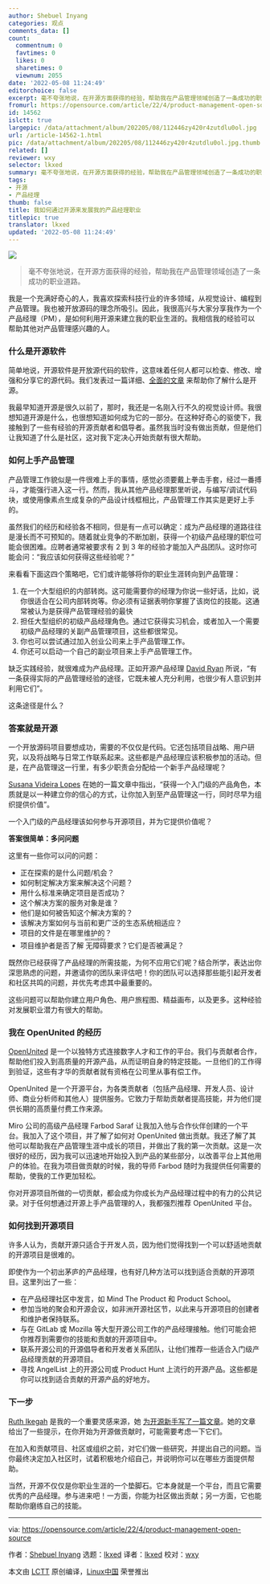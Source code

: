 ```yaml
---
author: Shebuel Inyang
categories: 观点
comments_data: []
count:
  commentnum: 0
  favtimes: 0
  likes: 0
  sharetimes: 0
  viewnum: 2055
date: '2022-05-08 11:24:49'
editorchoice: false
excerpt: 毫不夸张地说，在开源方面获得的经验，帮助我在产品管理领域创造了一条成功的职业道路。
fromurl: https://opensource.com/article/22/4/product-management-open-source
id: 14562
islctt: true
largepic: /data/attachment/album/202205/08/112446zy420r4zutdlu0ol.jpg
url: /article-14562-1.html
pic: /data/attachment/album/202205/08/112446zy420r4zutdlu0ol.jpg.thumb.jpg
related: []
reviewer: wxy
selector: lkxed
summary: 毫不夸张地说，在开源方面获得的经验，帮助我在产品管理领域创造了一条成功的职业道路。
tags:
- 开源
- 产品经理
thumb: false
title: 我如何通过开源来发展我的产品经理职业
titlepic: true
translator: lkxed
updated: '2022-05-08 11:24:49'
---
```


![](/data/attachment/album/202205/08/112446zy420r4zutdlu0ol.jpg)



> 
> 毫不夸张地说，在开源方面获得的经验，帮助我在产品管理领域创造了一条成功的职业道路。
> 
> 
> 


我是一个充满好奇心的人，我喜欢探索科技行业的许多领域，从视觉设计、编程到产品管理。我也被开放源码的理念所吸引。因此，我很高兴与大家分享我作为一个产品经理（PM），是如何利用开源来建立我的职业生涯的。我相信我的经验可以帮助其他对产品管理感兴趣的人。


### 什么是开源软件


简单地说，开源软件是开放源代码的软件，这意味着任何人都可以检查、修改、增强和分享它的源代码。我们发表过一篇详细、[全面的文章](/article-8624-1.html) 来帮助你了解什么是开源。


我最早知道开源是很久以前了，那时，我还是一名刚入行不久的视觉设计师。我很想知道开源是什么，也很想知道如何成为它的一部分。在这种好奇心的驱使下，我接触到了一些有经验的开源贡献者和倡导者。虽然我当时没有做出贡献，但是他们让我知道了什么是社区，这对我下定决心开始贡献有很大帮助。


### 如何上手产品管理


产品管理工作貌似是一件很难上手的事情，感觉必须要戴上拳击手套，经过一番搏斗，才能强行进入这一行。然而，我从其他产品经理那里听说，与编写/调试代码块，或使用像素点生成复杂的产品设计线框相比，产品管理工作其实是更好上手的。


虽然我们的经历和经验各不相同，但是有一点可以确定：成为产品经理的道路往往是漫长而不可预知的。随着就业竞争的不断加剧，获得一个初级产品经理的职位可能会很困难。应聘者通常被要求有 2 到 3 年的经验才能加入产品团队。这时你可能会问：“我应该如何获得这些经验呢？”


来看看下面这四个策略吧，它们或许能够将你的职业生涯转向到产品管理：


1. 在一个大型组织的内部转岗。这可能需要你的经理为你说一些好话，比如，说你很适合在公司内部转岗等。你必须有证据表明你掌握了该岗位的技能。这通常被认为是获得产品管理经验的最快
2. 担任大型组织的初级产品经理角色。通过它获得实习机会，或者加入一个需要初级产品经理的关副产品管理项目，这些都很常见。
3. 你也可以尝试通过加入创业公司来上手产品管理工作。
4. 你还可以启动一个自己的副业项目来上手产品管理工作。


缺乏实践经验，就很难成为产品经理。正如开源产品经理 [David Ryan](https://twitter.com/hellodavidryan) 所说，“有一条获得实际的产品管理经验的途径，它既未被人充分利用，也很少有人意识到并利用它们”。


这条途径是什么？


### 答案就是开源


一个开放源码项目要想成功，需要的不仅仅是代码。它还包括项目战略、用户研究，以及将战略与日常工作联系起来。这些都是产品经理应该积极参加的活动。但是，在产品管理这一行里，有多少职责会分配给一个新手产品经理呢？


[Susana Videira Lopes](https://twitter.com/susanavlopes) 在她的一篇文章中指出，“获得一个入门级的产品角色，本质就是以一种建立你的信心的方式，让你加入到至产品管理这一行，同时尽早为组织提供价值”。


一个入门级的产品经理该如何参与开源项目，并为它提供价值呢？


**答案很简单：多问问题**


这里有一些你可以问的问题：


* 正在探索的是什么问题/机会？
* 如何制定解决方案来解决这个问题？
* 用什么标准来确定项目是否成功？
* 这个解决方案的服务对象是谁？
* 他们是如何被告知这个解决方案的？
* 该解决方案如何与当前和更广泛的生态系统相适应？
* 项目的文件是在哪里维护的？
* 项目维护者是否了解<ruby> 无障碍 <rt>  accessibility </rt></ruby>要求？它们是否被满足？


既然你已经获得了产品经理的所需技能，为何不应用它们呢？结合所学，表达出你深思熟虑的问题，并邀请你的团队来评估吧！你的团队可以选择那些能引起开发者和社区共鸣的问题，并优先考虑其中最重要的。


这些问题可以帮助你建立用户角色、用户旅程图、精益画布，以及更多。这种经验对发展职业潜力有很大的帮助。


### 我在 OpenUnited 的经历


[OpenUnited](https://openunited.com) 是一个以独特方式连接数字人才和工作的平台。我们与贡献者合作，帮助他们投入到高质量的开源产品，从而证明自身的特定技能。一旦他们的工作得到验证，这些有才华的贡献者就有资格在公司里从事有偿工作。


OpenUnited 是一个开源平台，为各类贡献者（包括产品经理、开发人员、设计师、商业分析师和其他人）提供服务。它致力于帮助贡献者提高技能，并为他们提供长期的高质量付费工作来源。


Miro 公司的高级产品经理 Farbod Saraf 让我加入他与合作伙伴创建的一个平台。我加入了这个项目，并了解了如何对 OpenUnited 做出贡献。我还了解了其他可以帮助我在产品管理生涯中成长的项目，并做出了我的第一次贡献。这是一次很好的经历，因为我可以迅速地开始投入到产品的某些部分，以改善平台上其他用户的体验。在我为项目做贡献的时候，我的导师 Farbod 随时为我提供任何需要的帮助，使我的工作更加轻松。


你对开源项目所做的一切贡献，都会成为你成长为产品经理过程中的有力的公共记录。对于任何想通过开源上手产品管理的人，我都强烈推荐 OpenUnited 平台。


### 如何找到开源项目


许多人认为，贡献开源只适合于开发人员，因为他们觉得找到一个可以舒适地贡献的开源项目是很难的。


即使作为一个初出茅庐的产品经理，也有好几种方法可以找到适合贡献的开源项目。这里列出了一些：


* 在产品经理社区中发言，如 Mind The Product 和 Product School。
* 参加当地的聚会和开源会议，如非洲开源社区节，以此来与开源项目的创建者和维护者保持联系。
* 与在 GitLab 或 Mozilla 等大型开源公司工作的产品经理接触。他们可能会把你推荐到需要你的技能和贡献的开源项目中。
* 联系开源公司的开源倡导者和开发者关系团队，让他们推荐一些适合入门级产品经理贡献的开源项目。
* 寻找 AngelList 上的开源公司或 Product Hunt 上流行的开源产品。这些都是你可以找到适合贡献的开源产品的好地方。


### 下一步


[Ruth Ikegah](https://stars.github.com/profiles/ruth-ikegah/) 是我的一个重要灵感来源，她 [为开源新手写了一篇文章](https://ruthikegah.xyz/a-beginners-guide-to-open-source)。她的文章给出了一些提示，在你开始为开源做贡献时，可能需要考虑一下它们。


在加入和贡献项目、社区或组织之前，对它们做一些研究，并提出自己的问题。当你最终决定加入社区时，试着积极地介绍自己，并说明你可以在哪些方面提供帮助。


当然，开源不仅仅是你职业生涯的一个垫脚石。它本身就是一个平台，而且它需要优秀的产品经理。参与进来吧！一方面，你能为社区做出贡献；另一方面，它也能帮助你磨练自己的技能。




---


via: <https://opensource.com/article/22/4/product-management-open-source>


作者：[Shebuel Inyang](https://opensource.com/users/shebuel) 选题：[lkxed](https://github.com/lkxed) 译者：[lkxed](https://github.com/lkxed) 校对：[wxy](https://github.com/wxy)


本文由 [LCTT](https://github.com/LCTT/TranslateProject) 原创编译，[Linux中国](https://linux.cn/) 荣誉推出